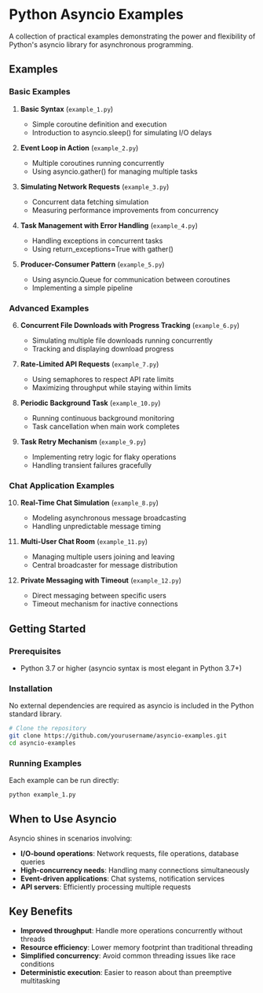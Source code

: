 # Python Asyncio Examples

A collection of practical examples demonstrating the power and flexibility of Python's asyncio library for asynchronous programming.

## Examples

### Basic Examples

1. **Basic Syntax** (`example_1.py`)
   - Simple coroutine definition and execution
   - Introduction to asyncio.sleep() for simulating I/O delays

2. **Event Loop in Action** (`example_2.py`)
   - Multiple coroutines running concurrently
   - Using asyncio.gather() for managing multiple tasks

3. **Simulating Network Requests** (`example_3.py`)
   - Concurrent data fetching simulation
   - Measuring performance improvements from concurrency

4. **Task Management with Error Handling** (`example_4.py`)
   - Handling exceptions in concurrent tasks
   - Using return_exceptions=True with gather()

5. **Producer-Consumer Pattern** (`example_5.py`)
   - Using asyncio.Queue for communication between coroutines
   - Implementing a simple pipeline

### Advanced Examples

6. **Concurrent File Downloads with Progress Tracking** (`example_6.py`)
   - Simulating multiple file downloads running concurrently
   - Tracking and displaying download progress

7. **Rate-Limited API Requests** (`example_7.py`)
   - Using semaphores to respect API rate limits
   - Maximizing throughput while staying within limits

8. **Periodic Background Task** (`example_10.py`)
   - Running continuous background monitoring
   - Task cancellation when main work completes

9. **Task Retry Mechanism** (`example_9.py`)
   - Implementing retry logic for flaky operations
   - Handling transient failures gracefully

### Chat Application Examples

10. **Real-Time Chat Simulation** (`example_8.py`)
    - Modeling asynchronous message broadcasting
    - Handling unpredictable message timing

11. **Multi-User Chat Room** (`example_11.py`)
    - Managing multiple users joining and leaving
    - Central broadcaster for message distribution

12. **Private Messaging with Timeout** (`example_12.py`)
    - Direct messaging between specific users
    - Timeout mechanism for inactive connections

## Getting Started

### Prerequisites

- Python 3.7 or higher (asyncio syntax is most elegant in Python 3.7+)

### Installation

No external dependencies are required as asyncio is included in the Python standard library.

```bash
# Clone the repository
git clone https://github.com/yourusername/asyncio-examples.git
cd asyncio-examples
```

### Running Examples

Each example can be run directly:

```bash
python example_1.py
```

## When to Use Asyncio

Asyncio shines in scenarios involving:

- **I/O-bound operations**: Network requests, file operations, database queries
- **High-concurrency needs**: Handling many connections simultaneously
- **Event-driven applications**: Chat systems, notification services
- **API servers**: Efficiently processing multiple requests

## Key Benefits

- **Improved throughput**: Handle more operations concurrently without threads
- **Resource efficiency**: Lower memory footprint than traditional threading
- **Simplified concurrency**: Avoid common threading issues like race conditions
- **Deterministic execution**: Easier to reason about than preemptive multitasking


